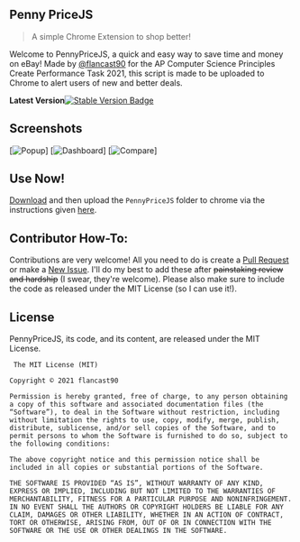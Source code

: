 ## Penny PriceJS

>A simple Chrome Extension to shop better!

Welcome to PennyPriceJS, a quick and easy way to save time and money on eBay! Made by <a href="https://github.com/flancast90">@flancast90</a> for the AP Computer Science Principles Create Performance Task 2021, this script is made to be uploaded to Chrome to alert users of new and better deals.

**Latest Version**[![Stable Version Badge](https://img.shields.io/badge/Stable-v1.3-brightgreen)](https://github.com/flancast90/PennyPriceJS/releases/latest)

## Screenshots 
[![Popup](https://i.imgur.com/sVdWSpZ.png)]
[![Dashboard](https://i.imgur.com/1BG8mTh.png)]
[![Compare](https://i.imgur.com/FzH0uk7.png)]

## Use Now!
<a href="https://github.com/flancast90/PennyPriceJS/archive/refs/heads/main.zip">Download</a> and then upload the ```PennyPriceJS``` folder to chrome via the instructions given <a href="https://webkul.com/blog/how-to-install-the-unpacked-extension-in-chrome/">here</a>.




## Contributor How-To:
Contributions are very welcome! All you need to do is create a [Pull Request](https://github.com/flancast90/PennyPriceJS/compare) or make a [New Issue](https://github.com/flancast90/PennyPriceJS/issues/new). I'll do my best to add these after <del>painstaking review and hardship</del> (I swear, they're welcome). Please also make sure to include the code as released under the MIT License (so I can use it!).


## License
PennyPriceJS, its code, and its content, are released under the MIT License.
```
 The MIT License (MIT)

Copyright © 2021 flancast90

Permission is hereby granted, free of charge, to any person obtaining a copy of this software and associated documentation files (the “Software”), to deal in the Software without restriction, including without limitation the rights to use, copy, modify, merge, publish, distribute, sublicense, and/or sell copies of the Software, and to permit persons to whom the Software is furnished to do so, subject to the following conditions:

The above copyright notice and this permission notice shall be included in all copies or substantial portions of the Software.

THE SOFTWARE IS PROVIDED “AS IS”, WITHOUT WARRANTY OF ANY KIND, EXPRESS OR IMPLIED, INCLUDING BUT NOT LIMITED TO THE WARRANTIES OF MERCHANTABILITY, FITNESS FOR A PARTICULAR PURPOSE AND NONINFRINGEMENT. IN NO EVENT SHALL THE AUTHORS OR COPYRIGHT HOLDERS BE LIABLE FOR ANY CLAIM, DAMAGES OR OTHER LIABILITY, WHETHER IN AN ACTION OF CONTRACT, TORT OR OTHERWISE, ARISING FROM, OUT OF OR IN CONNECTION WITH THE SOFTWARE OR THE USE OR OTHER DEALINGS IN THE SOFTWARE.

```

